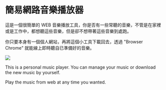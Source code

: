簡易網路音樂播放器
=================

這是一個很簡單的 WEB 音樂播放工具，你是否有一些常聽的音樂，不管是在家裡或是工作中，都想聽這些音樂，但是卻不想帶著這些音樂到處跑。

你只要本身有一個個人網站，再將這個小工具下載回去，透過  "Browser Chrome" 就能線上即時聽自已準備好的音樂。


<img src="https://lh3.googleusercontent.com/-4LDlVP3x6UU/VWfe1BtgzlI/AAAAAAAABGI/JzlNFFE43Gg/w252-h507-no/aa.png">




This is a personal music player. You can manage your music or download the new music by yourself.

Play the music from web at any time you wanted.
